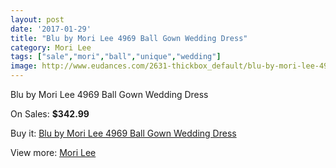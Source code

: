 ```yaml
---
layout: post
date: '2017-01-29'
title: "Blu by Mori Lee 4969 Ball Gown Wedding Dress"
category: Mori Lee
tags: ["sale","mori","ball","unique","wedding"]
image: http://www.eudances.com/2631-thickbox_default/blu-by-mori-lee-4969-ball-gown-wedding-dress.jpg
---
```

Blu by Mori Lee 4969 Ball Gown Wedding Dress

On Sales: **$342.99**
<a href="https://www.eudances.com/en/mori-lee/879-blu-by-mori-lee-4969-ball-gown-wedding-dress.html"><amp-img layout="responsive" width="600" height="600" src="//www.eudances.com/2631-thickbox_default/blu-by-mori-lee-4969-ball-gown-wedding-dress.jpg" alt="Blu by Mori Lee 4969 Ball Gown Wedding Dress 0" /></a>
<a href="https://www.eudances.com/en/mori-lee/879-blu-by-mori-lee-4969-ball-gown-wedding-dress.html"><amp-img layout="responsive" width="600" height="600" src="//www.eudances.com/2633-thickbox_default/blu-by-mori-lee-4969-ball-gown-wedding-dress.jpg" alt="Blu by Mori Lee 4969 Ball Gown Wedding Dress 1" /></a>
<a href="https://www.eudances.com/en/mori-lee/879-blu-by-mori-lee-4969-ball-gown-wedding-dress.html"><amp-img layout="responsive" width="600" height="600" src="//www.eudances.com/2632-thickbox_default/blu-by-mori-lee-4969-ball-gown-wedding-dress.jpg" alt="Blu by Mori Lee 4969 Ball Gown Wedding Dress 2" /></a>

Buy it: [Blu by Mori Lee 4969 Ball Gown Wedding Dress](https://www.eudances.com/en/mori-lee/879-blu-by-mori-lee-4969-ball-gown-wedding-dress.html "Blu by Mori Lee 4969 Ball Gown Wedding Dress")

View more: [Mori Lee](https://www.eudances.com/en/9-mori-lee "Mori Lee")